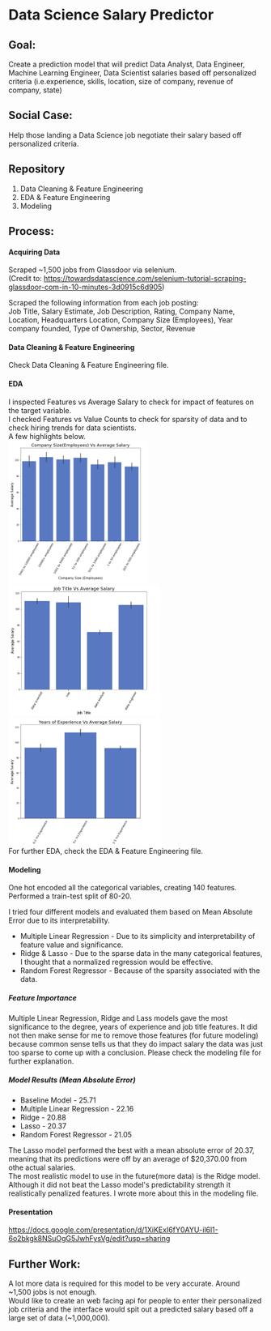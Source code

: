 # Data Science Salary Predictor

## Goal: 
Create a prediction model that will predict Data Analyst, Data Engineer, Machine Learning Engineer, Data Scientist salaries based off personalized criteria (i.e.experience, skills, location, size of company, revenue of company, state)

## Social Case: 
Help those landing a Data Science job negotiate their salary based off personalized criteria.

## Repository 
1. Data Cleaning & Feature Engineering
2. EDA & Feature Engineering
3. Modeling

## Process:
#### Acquiring Data
Scraped ~1,500 jobs from Glassdoor via selenium.\
(Credit to: https://towardsdatascience.com/selenium-tutorial-scraping-glassdoor-com-in-10-minutes-3d0915c6d905) 

Scraped the following information from each job posting: \
Job Title, Salary Estimate, Job Description, Rating, Company Name, Location, Headquarters Location, Company Size (Employees), Year company founded, Type of Ownership, Sector, Revenue

#### Data Cleaning & Feature Engineering
Check Data Cleaning & Feature Engineering file.

#### EDA
I inspected Features vs Average Salary to check for impact of features on the target variable. \
I checked Features vs Value Counts to check for sparsity of data and to check hiring trends for data scientists. \
A few highlights below. \
<img src="Project%20Images/Comp_Size.png" width="275">
<img src="Project%20Images/Job_Titles.png" width="300">
<img src="Project%20Images/Seniority.png" width="300">\
For further EDA, check the EDA & Feature Engineering file.

#### Modeling
One hot encoded all the categorical variables, creating 140 features. \
Performed a train-test split of 80-20. 

I tried four different models and evaluated them based on Mean Absolute Error due to its interpretability.
 * Multiple Linear Regression - Due to its simplicity and interpretability of feature value and significance. 
 * Ridge & Lasso - Due to the sparse data in the many categorical features, I thought that a normalized regression would be effective.
 * Random Forest Regressor - Because of the sparsity associated with the data.
 
 ##### Feature Importance 
Multiple Linear Regression, Ridge and Lass models gave the most significance to the degree, years of experience and job title features. It did not then make sense for me to remove those features (for future modeling) because common sense tells us that they do impact salary the data was just too sparse to come up with a conclusion. Please check the modeling file for further explanation.

##### Model Results (Mean Absolute Error)
* Baseline Model - 25.71
* Multiple Linear Regression - 22.16
* Ridge - 20.88
* Lasso - 20.37
* Random Forest Regressor - 21.05

The Lasso model performed the best with a mean absolute error of 20.37, meaning that its predictions were off by an average of $20,370.00 from othe actual salaries.\
The most realistic model to use in the future(more data) is the Ridge model. Although it did not beat the Lasso model's predictability strength it realistically penalized features. I wrote more about this in the modeling file. 

#### Presentation
https://docs.google.com/presentation/d/1XiKExI6fY0AYU-il6l1-6o2bkgk8NSuOgG5JwhFysVg/edit?usp=sharing

## Further Work:
A lot more data is required for this model to be very accurate.
Around ~1,500 jobs is not enough. \
Would like to create an web facing api for people to enter their personalized job criteria and the interface would spit out a predicted salary based off a large set of data (~1,000,000).
